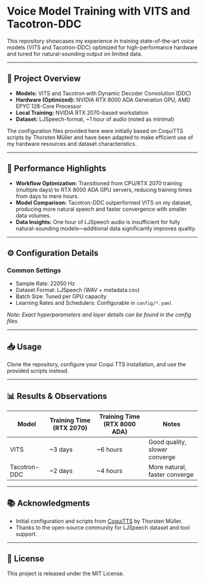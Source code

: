# Voice Model Training with VITS and Tacotron-DDC

This repository showcases my experience in training state-of-the-art voice models (VITS and Tacotron-DDC) optimized for high-performance hardware and tuned for natural-sounding output on limited data.

---

## 📝 Project Overview

* **Models:** VITS and Tacotron with Dynamic Decoder Convolution (DDC)
* **Hardware (Optimized):** NVIDIA RTX 8000 ADA Generation GPU, AMD EPYC 128-Core Processor
* **Local Training:** NVIDIA RTX 2070-based workstation
* **Dataset:** LJSpeech-format, \~1 hour of audio (noted as minimal)

The configuration files provided here were initially based on CoquiTTS scripts by Thorsten Müller and have been adapted to make efficient use of my hardware resources and dataset characteristics.

---

## 🚀 Performance Highlights

* **Workflow Optimization:** Transitioned from CPU/RTX 2070 training (multiple days) to RTX 8000 ADA GPU servers, reducing training times from days to mere hours.
* **Model Comparison:** Tacotron-DDC outperformed VITS on my dataset, producing more natural speech and faster convergence with smaller data volumes.
* **Data Insights:** One hour of LJSpeech audio is insufficient for fully natural-sounding models—additional data significantly improves quality.

---

## ⚙️ Configuration Details

### Common Settings

* Sample Rate: 22050 Hz
* Dataset Format: LJSpeech (WAV + metadata.csv)
* Batch Size: Tuned per GPU capacity
* Learning Rates and Schedulers: Configurable in `config/*.yaml`

*Note: Exact hyperparameters and layer details can be found in the config files.*

---

## 📥 Usage

Clone the repository, configure your Coqui TTS installation, and use the provided scripts instead.


---

## 📊 Results & Observations

| Model        | Training Time (RTX 2070) | Training Time (RTX 8000 ADA) | Notes                         |
| ------------ | ------------------------ | ---------------------------- | ----------------------------- |
| VITS         | \~3 days                 | \~6 hours                    | Good quality, slower converge |
| Tacotron-DDC | \~2 days                 | \~4 hours                    | More natural, faster converge |

---

## 📚 Acknowledgments

* Initial configuration and scripts from [CoquiTTS](https://github.com/coqui-ai/TTS) by Thorsten Müller.
* Thanks to the open-source community for LJSpeech dataset and tool support.

---

## 📄 License

This project is released under the MIT License.
